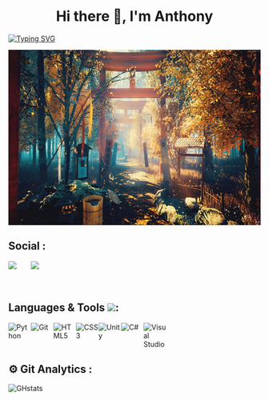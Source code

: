 <h1 align="center">Hi there 👋, I'm Anthony</h1>


[![Typing SVG](https://readme-typing-svg.herokuapp.com?color=6F40F7&center=true&vCenter=true&lines=Welcome+to+my+Github+profile)](https://git.io/typing-svg)




<img align="center" src="https://github.com/Anthonyp7/Anthonyp7/blob/e9455ec6b3cede5bb09ea8dc14d0a858be7b27af/img/5k-scenery-oriental-4k-wallpaper-preview.jpg" width="1000" height="350"/>


## Social :
<a href="https://www.linkedin.com/in/anthony-perozeni-b6840a233/"><img align="left" src="https://github.com/Anthonyp7/tassiaaccioly/blob/1778bc327b923343a4c958e4661e1f95f7d5ec88/linkedin.svg" width=45px/></a>

<a href="mailto:anthony.perozeni777@gmail.com"><img align="left" src="https://github.com/Anthonyp7/tassiaaccioly/blob/1778bc327b923343a4c958e4661e1f95f7d5ec88/gmail.svg" width=45px/></a> <br/><br/><br/>





## Languages & Tools <img src = "https://media2.giphy.com/media/QssGEmpkyEOhBCb7e1/giphy.gif?cid=ecf05e47a0n3gi1bfqntqmob8g9aid1oyj2wr3ds3mg700bl&rid=giphy.gif" width = 25px>:
<img align="left" alt="Python" width="45px" src="https://cdn.jsdelivr.net/gh/devicons/devicon/icons/python/python-original.svg" />
<img align="left" alt="Git" width="45px" src="https://cdn.jsdelivr.net/gh/devicons/devicon/icons/git/git-original.svg" />
<img align="left" alt="HTML5" width="45px" src="https://cdn.jsdelivr.net/gh/devicons/devicon/icons/html5/html5-original.svg" />
<img align="left" alt="CSS3" width="45px" src="https://cdn.jsdelivr.net/gh/devicons/devicon/icons/css3/css3-original.svg" />
<img align="left" alt="Unity" width="45px" src="https://cdn.jsdelivr.net/gh/devicons/devicon/icons/unity/unity-original.svg" />
<img align="left" alt="C#" width="45px" src="https://cdn.jsdelivr.net/gh/devicons/devicon/icons/csharp/csharp-original.svg" />
<img align="left" alt="Visual Studio" width="45px" src="https://cdn.jsdelivr.net/gh/devicons/devicon/icons/visualstudio/visualstudio-plain.svg" />  <br/><br/><br/>

  ## ⚙️ Git Analytics : 
![GHstats](https://github-readme-stats.vercel.app/api?username=Anthonyp7&theme=vision-friendly-dark&show_icons=true&how_icons=true)


<!--
**Anthonyp7/Anthonyp7** is a ✨ _special_ ✨ repository because its `README.md` (this file) appears on your GitHub profile.

Here are some ideas to get you started:

- 🔭 I’m currently working on ...
- 🌱 I’m currently learning ...
- 👯 I’m looking to collaborate on ...
- 🤔 I’m looking for help with ...
- 💬 Ask me about ...
- 📫 How to reach me: ...
- 😄 Pronouns: ...
- ⚡ Fun fact: ...
-->
